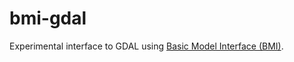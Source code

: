 # bmi-gdal

Experimental interface to GDAL using [Basic Model Interface (BMI)](https://github.com/csdms/bmi).
